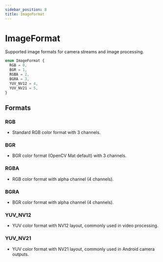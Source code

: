 ```yaml
---
sidebar_position: 8
title: ImageFormat
---
```


# ImageFormat

Supported image formats for camera streams and image processing.

```typescript
enum ImageFormat {
  RGB = 0,
  BGR = 1,
  RGBA = 2,
  BGRA = 3,
  YUV_NV12 = 4,
  YUV_NV21 = 5,
}
```

## Formats

### RGB

- Standard RGB color format with 3 channels.

### BGR

- BGR color format (OpenCV Mat default) with 3 channels.

### RGBA

- RGB color format with alpha channel (4 channels).

### BGRA

- BGR color format with alpha channel (4 channels).

### YUV_NV12

- YUV color format with NV12 layout, commonly used in video processing.

### YUV_NV21

- YUV color format with NV21 layout, commonly used in Android camera outputs.
